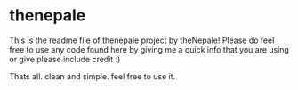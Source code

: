 # thenepale

This is the readme file of thenepale project by theNepale! Please do feel free to use any code found here by giving me a quick info that you are using or give please include credit :)

Thats all. clean and simple. feel free to use it.
